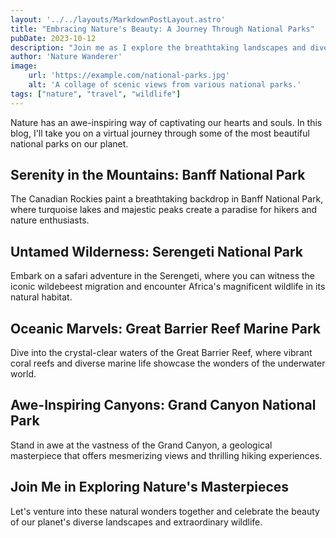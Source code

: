 ```yaml
---
layout: '../../layouts/MarkdownPostLayout.astro'
title: "Embracing Nature's Beauty: A Journey Through National Parks"
pubDate: 2023-10-12
description: "Join me as I explore the breathtaking landscapes and diverse wildlife of our world's most stunning national parks."
author: 'Nature Wanderer'
image:
    url: 'https://example.com/national-parks.jpg'
    alt: 'A collage of scenic views from various national parks.'
tags: ["nature", "travel", "wildlife"]
---
```

Nature has an awe-inspiring way of captivating our hearts and souls. In this blog, I'll take you on a virtual journey through some of the most beautiful national parks on our planet.

## Serenity in the Mountains: Banff National Park

The Canadian Rockies paint a breathtaking backdrop in Banff National Park, where turquoise lakes and majestic peaks create a paradise for hikers and nature enthusiasts.

## Untamed Wilderness: Serengeti National Park

Embark on a safari adventure in the Serengeti, where you can witness the iconic wildebeest migration and encounter Africa's magnificent wildlife in its natural habitat.

## Oceanic Marvels: Great Barrier Reef Marine Park

Dive into the crystal-clear waters of the Great Barrier Reef, where vibrant coral reefs and diverse marine life showcase the wonders of the underwater world.

## Awe-Inspiring Canyons: Grand Canyon National Park

Stand in awe at the vastness of the Grand Canyon, a geological masterpiece that offers mesmerizing views and thrilling hiking experiences.

## Join Me in Exploring Nature's Masterpieces

Let's venture into these natural wonders together and celebrate the beauty of our planet's diverse landscapes and extraordinary wildlife.

